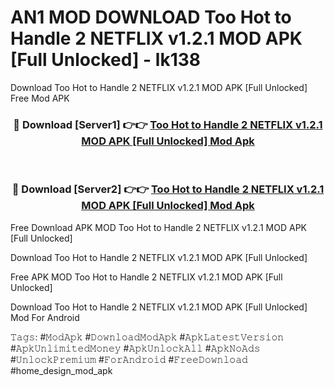 # AN1 MOD DOWNLOAD Too Hot to Handle 2 NETFLIX v1.2.1 MOD APK [Full Unlocked] - lk138
Download Too Hot to Handle 2 NETFLIX v1.2.1 MOD APK [Full Unlocked] Free Mod APK

<div align="center">
<h3>🔴 Download [Server1] 👉👉 <a href="https://apk-comot.site?title=Too_Hot_to_Handle_2_NETFLIX_v1.2.1_MOD_APK_[Full_Unlocked]">Too Hot to Handle 2 NETFLIX v1.2.1 MOD APK [Full Unlocked] Mod Apk</a></h3><br>

<h3>🔴 Download [Server2] 👉👉 <a href="https://apk-comot.site?title=Too_Hot_to_Handle_2_NETFLIX_v1.2.1_MOD_APK_[Full_Unlocked]">Too Hot to Handle 2 NETFLIX v1.2.1 MOD APK [Full Unlocked] Mod Apk</a></h3>
</div>


Free Download APK MOD Too Hot to Handle 2 NETFLIX v1.2.1 MOD APK [Full Unlocked]

Download Too Hot to Handle 2 NETFLIX v1.2.1 MOD APK [Full Unlocked] 

Free APK MOD Too Hot to Handle 2 NETFLIX v1.2.1 MOD APK [Full Unlocked] 

Download Too Hot to Handle 2 NETFLIX v1.2.1 MOD APK [Full Unlocked] Mod For Android

𝚃𝚊𝚐𝚜: #𝙼𝚘𝚍𝙰𝚙𝚔 #𝙳𝚘𝚠𝚗𝚕𝚘𝚊𝚍𝙼𝚘𝚍𝙰𝚙𝚔 #𝙰𝚙𝚔𝙻𝚊𝚝𝚎𝚜𝚝𝚅𝚎𝚛𝚜𝚒𝚘𝚗 #𝙰𝚙𝚔𝚄𝚗𝚕𝚒𝚖𝚒𝚝𝚎𝚍𝙼𝚘𝚗𝚎𝚢 #𝙰𝚙𝚔𝚄𝚗𝚕𝚘𝚌𝚔𝙰𝚕𝚕 #𝙰𝚙𝚔𝙽𝚘𝙰𝚍𝚜 #𝚄𝚗𝚕𝚘𝚌𝚔𝙿𝚛𝚎𝚖𝚒𝚞𝚖 #𝙵𝚘𝚛𝙰𝚗𝚍𝚛𝚘𝚒𝚍 #𝙵𝚛𝚎𝚎𝙳𝚘𝚠𝚗𝚕𝚘𝚊𝚍 #home_design_mod_apk